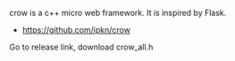 
crow is a c++ micro web framework. It is inspired by Flask. 
- https://github.com/ipkn/crow

Go to release link, download crow_all.h
